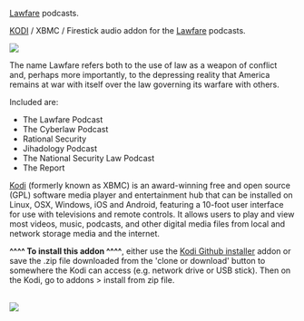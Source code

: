 <a href="https://www.lawfareblog.com/topic/podcasts">Lawfare</a> podcasts.<br>

<a href="kodi.tv">KODI<a> / XBMC / Firestick audio addon for the <a href="https://www.lawfareblog.com/topic/podcasts">Lawfare</a> podcasts.<br>

<img src="https://external-content.duckduckgo.com/iu/?u=http%3A%2F%2Fcloudfront.assets.stitcher.com%2Ffeedimageswide%2F480x270_37978.jpg&f=1&nofb=1"><br>

The name Lawfare refers both to the use of law as a weapon of conflict and, perhaps more importantly, to the depressing reality that America remains at war with itself over the law governing its warfare with others.<br>

Included are:

- The Lawfare Podcast<br>
- The Cyberlaw Podcast<br>
- Rational Security<br>
- Jihadology Podcast<br>
- The National Security Law Podcast<br>
- The Report<br>

<a href="www.kodi.tv">Kodi</a> (formerly known as XBMC) is an award-winning free and open source (GPL) software media player and entertainment hub that can be installed on Linux, OSX, Windows, iOS and Android, featuring a 10-foot user interface for use with televisions and remote controls. It allows users to play and view most videos, music, podcasts, and other digital media files from local and network storage media and the internet.<br>

<b>^^^^ To install this addon ^^^^</b>, either use the <a href="https://www.tvaddons.co/github-browser-kodi/">Kodi Github installer</a> addon or save the .zip file downloaded from the 'clone or download' button to somewhere the Kodi can access (e.g. network drive or USB stick). Then on the Kodi, go to addons > install from zip file.<br>

<br><a href="http://www.kodi.tv"><img src="https://kodi.tv/sites/default/files/page/field_image/about--devices.jpg">
